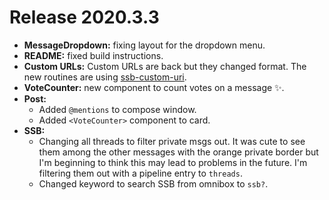 # Release 2020.3.3

* **MessageDropdown:** fixing layout for the dropdown menu.
* **README:** fixed build instructions.
* **Custom URLs:** Custom URLs are back but they changed format. The new routines are using [ssb-custom-uri](https://git.sr.ht/~soapdog/ssb-custom-uri).
* **VoteCounter:** new component to count votes on a message ✨.
* **Post:** 
  * Added `@mentions` to compose window.
  * Added `<VoteCounter>` component to card.
* **SSB:** 
  * Changing all threads to filter private msgs out. It was cute to see them among the other messages with the orange private border but I'm beginning to think this may lead to problems in the future. I'm filtering them out with a pipeline entry to `threads`.
  * Changed keyword to search SSB from omnibox to `ssb?`.
